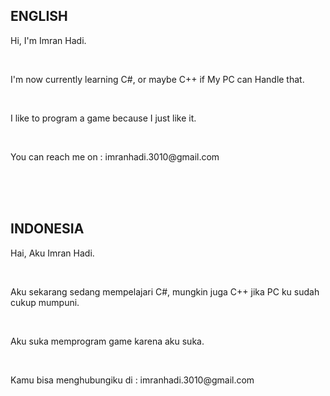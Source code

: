 <h2><b>ENGLISH</b></h2>
<div>
  <p>Hi, I'm Imran Hadi.</p><br>
  
  <p>I'm now currently learning C#, or maybe C++ if My PC can Handle that.</p><br>
  
  <p>I like to program a game because I just like it.</p><br>
  
  <p>You can reach me on : imranhadi.3010@gmail.com</p>
</div>
<br>
<br>
<br>
<h2><b>INDONESIA</b></h2>
<div>
  <p>Hai, Aku Imran Hadi.</p><br>

  <p>Aku sekarang sedang mempelajari C#, mungkin juga C++ jika PC ku sudah cukup mumpuni.</p><br>
  
  <p>Aku suka memprogram game karena aku suka.</p><br>

  <p>Kamu bisa menghubungiku di : imranhadi.3010@gmail.com</p>
</div>

<!---
Oathstring/Oathstring is a ✨ special ✨ repository because its `README.md` (this file) appears on your GitHub profile.
You can click the Preview link to take a look at your changes.
--->
